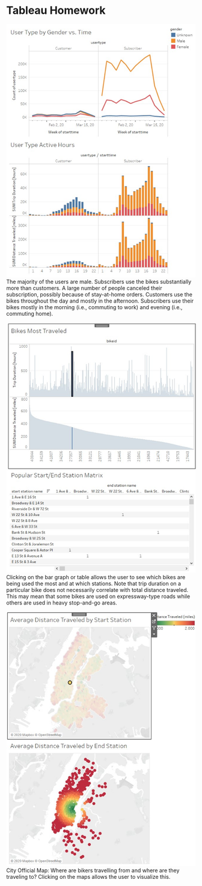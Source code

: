# Tableau Homework

![01_User_Type_Analysis](01_User_Type_Analysis.jpg)
The majority of the users are male. Subscribers use the bikes substantially more than customers. A large number of people canceled their subscription, possibly because of stay-at-home orders. Customers use the bikes throughout the day and mostly in the afternoon. Subscribers use their bikes mostly in the morning (i.e., commuting to work) and evening (i.e., commuting home).



![02_Start_End_Station_Matrix](02_Start_End_Station_Matrix.jpg)
Clicking on the bar graph or table allows the user to see which bikes are being used the most and at which stations. Note that trip duration on a particular bike does not necessarily correlate with total distance traveled. This may mean that some bikes are used on expressway-type roads while others are used in heavy stop-and-go areas.



![03_Distance_Traveled_by_Station](03_Distance_Traveled_by_Station.jpg)
City Official Map: Where are bikers travelling from and where are they traveling to? Clicking on the maps allows the user to visualize this.